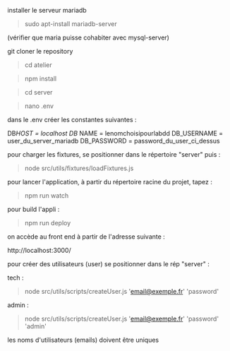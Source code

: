 installer le serveur mariadb

> sudo apt-install mariadb-server

(vérifier que maria puisse cohabiter avec mysql-server)

git cloner le repository

> cd atelier

> npm install

> cd server

> nano .env

dans le .env créer les constantes suivantes :

DB*HOST = localhost
DB* NAME = lenomchoisipourlabdd
DB_USERNAME = user_du_server_mariadb
DB_PASSWORD = password_du_user_ci_dessus

pour charger les fixtures, se positionner dans le répertoire "server" puis :

> node src/utils/fixtures/loadFixtures.js

pour lancer l'application, à partir du répertoire racine du projet, tapez :

> npm run watch

pour build l'appli :

> npm run deploy

on accède au front end à partir de l'adresse suivante :

http://localhost:3000/

pour créer des utilisateurs (user) se positionner dans le rép "server" :

tech :

> node src/utils/scripts/createUser.js 'email@exemple.fr' 'password'

admin :

> node src/utils/scripts/createUser.js 'email@exemple.fr' 'password' 'admin'

les noms d'utilisateurs (emails) doivent être uniques
